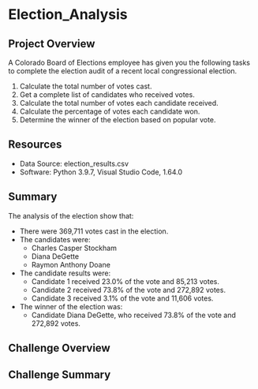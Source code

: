 # Election_Analysis

## Project Overview
A Colorado Board of Elections employee has given you the following tasks to complete the election audit of a recent local congressional election.

1. Calculate the total number of votes cast.
2. Get a complete list of candidates who received votes.
3. Calculate the total number of votes each candidate received.
4. Calculate the percentage of votes each candidate won.
5. Determine the winner of the election based on popular vote.

## Resources
- Data Source: election_results.csv
- Software: Python 3.9.7, Visual Studio Code, 1.64.0

## Summary
The analysis of the election show that: 
- There were 369,711 votes cast in the election. 
- The candidates were:
  - Charles Casper Stockham
  - Diana DeGette
  - Raymon Anthony Doane
- The candidate results were:
  - Candidate 1 received 23.0% of the vote and 85,213 votes.
  - Candidate 2 received 73.8% of the vote and 272,892 votes.
  - Candidate 3 received 3.1% of the vote and 11,606 votes.
- The winner of the election was:
  - Candidate Diana DeGette, who received 73.8% of the vote and 272,892 votes.

## Challenge Overview

## Challenge Summary

